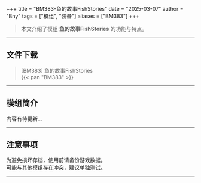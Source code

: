 +++
title = "BM383-鱼的故事FishStories"
date = "2025-03-07"
author = "Bny"
tags = ["模组", "装备"]
aliases = ["BM383"]
+++

> 本文介绍了模组 **鱼的故事FishStories** 的功能与特点。

---

## 文件下载

> [BM383] 鱼的故事FishStories  
{{< pan "BM383" >}}  

---

## 模组简介

>  
内容有待更新...  

---

## 注意事项

>  
为避免损坏存档，使用前请备份游戏数据。  
可能与其他模组存在冲突，建议单独测试。  

---

